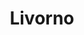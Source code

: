 ---
title: Livorno
date: 
draft: false

# descripcion
description : Aro de plata con piedra cubic

materials: Plata 925

color: Multicolor

dimensions: 1cm

code: 01-16-0328

type: "Aros"

categories: []

price: $3.270,00

price_eftvo: $2.780,00

# Images
# first image will be shown in the product page
images:
  # - image: "images/path_to_image"
  # La ubicacion de las imagenes es imagenes/Aros/Aros.Cubic/01-16-0328-livorno
  - image: "./images/aros/cubic/01-16-0328-corazon-grande-multicolor_a.JPG"
  - image: "./images/aros/cubic/01-16-0328-corazon-grande-multicolor_b.JPG"
---